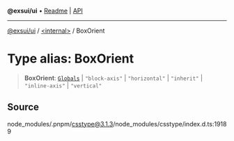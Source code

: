 **@exsui/ui** • [Readme](../../README.md) \| [API](../../globals.md)

***

[@exsui/ui](../../README.md) / [\<internal\>](../README.md) / BoxOrient

# Type alias: BoxOrient

> **BoxOrient**: [`Globals`](Globals.md) \| `"block-axis"` \| `"horizontal"` \| `"inherit"` \| `"inline-axis"` \| `"vertical"`

## Source

node\_modules/.pnpm/csstype@3.1.3/node\_modules/csstype/index.d.ts:19189
